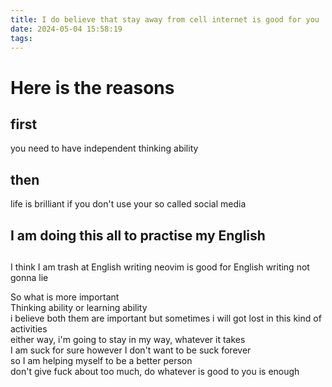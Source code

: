 ```yaml
---
title: I do believe that stay away from cell internet is good for you
date: 2024-05-04 15:58:19
tags:
---
```

# Here is the reasons

## first
you need to have independent thinking ability 

## then 
life is brilliant if you don't use your so called social media 

## I am doing this all to practise my English  

## 
I think I am trash at English writing 
    neovim is good for English writing not gonna lie 

So what is more important   
Thinking ability or learning ability   
i believe both them are important but sometimes i will got lost in this  kind of activities   
either way, i'm going to stay in my way, whatever it takes   
I am suck for sure however I don't want to be suck forever  
so I am helping myself to be a better person  
don't give fuck about too much, do whatever is good to you is enough



